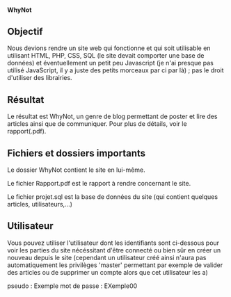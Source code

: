#### WhyNot
## Objectif
Nous devions rendre un site web qui fonctionne et qui soit utilisable en utilisant HTML, PHP, CSS, SQL (le site devait comporter une base de données) et éventuellement un petit peu Javascript (je n'ai presque pas utilisé JavaScript, il y a juste des petits morceaux par ci par là) ; pas le droit d'utiliser des librairies.

## Résultat
Le résultat est WhyNot, un genre de blog permettant de poster et lire des articles ainsi que de communiquer. Pour plus de détails, voir le rapport(.pdf).

## Fichiers et dossiers importants


Le dossier WhyNot contient le site en lui-même.

Le fichier Rapport.pdf est le rapport à rendre concernant le site.

Le fichier projet.sql est la base de données du site (qui contient quelques articles, utilisateurs,...)

## Utilisateur

Vous pouvez utiliser l'utilisateur dont les identifiants sont ci-dessous pour voir les parties du site nécéssitant d'être connecté ou bien sûr en créer un nouveau depuis le site (cependant un utilisateur créé ainsi n'aura pas automatiquement les privilèges 'master' permettant par exemple de valider des articles ou de supprimer un compte alors que cet utilisateur les a)

pseudo :             Exemple
mot de passe :       EXemple00
